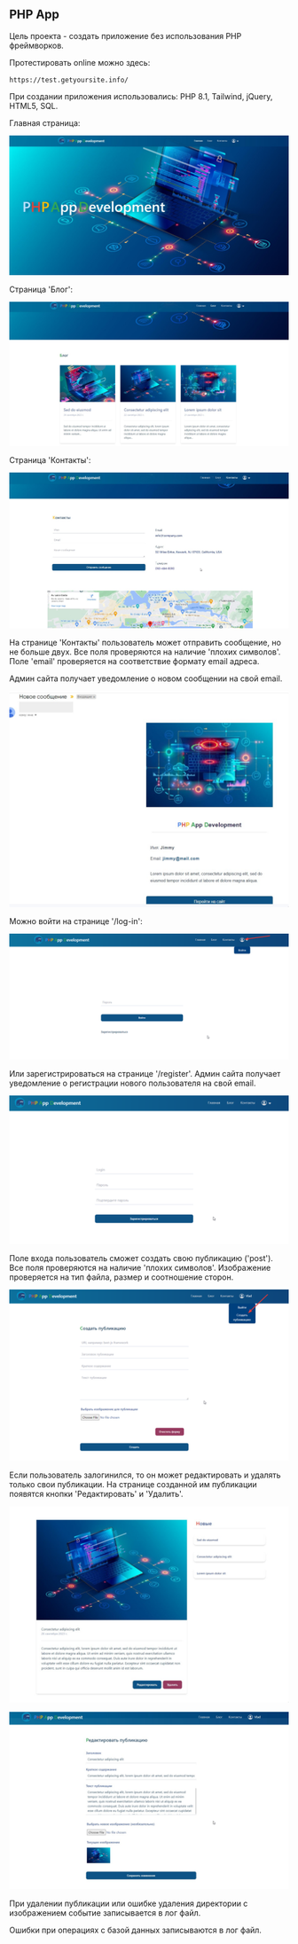 ## PHP App

Цель проекта - создать приложение без использования PHP фреймворков.

Протестировать online можно здесь:

```
https://test.getyoursite.info/
```

При создании приложения использовались: PHP 8.1, Tailwind, jQuery, HTML5, SQL.

Главная страница:

![image 1](public/screen-shots/1.jpg)

Страница 'Блог':

![image 1](public/screen-shots/2.jpg)

Страница 'Контакты':

![image 1](public/screen-shots/3.jpg)

На странице 'Контакты' пользователь может отправить сообщение, но не больше двух.
Все поля проверяются на наличие 'плохих символов'. Поле 'email' проверяется на 
соответствие формату email адреса. 

Админ сайта получает уведомление о новом сообщении на свой email.

![image 1](public/screen-shots/4.jpg)

Можно войти на странице '/log-in':

![image 1](public/screen-shots/5.png)

Или зарегистрироваться на странице '/register'.
Админ сайта получает уведомление о регистрации нового пользователя на свой email.

![image 1](public/screen-shots/6.png)

Поле входа пользователь сможет создать свою публикацию ('post').
Все поля проверяются на наличие 'плохих символов'. Изображение проверяется на 
тип файла, размер и соотношение сторон.

![image 1](public/screen-shots/7.png)

Если пользователь залогинился, то он может редактировать и удалять только свои публикации.
На странице созданной им публикации появятся кнопки 'Редактировать' и 'Удалить'.

![image 1](public/screen-shots/8.jpg)

![image 1](public/screen-shots/9.jpg)

При удалении публикации или ошибке удаления директории с изображением событие
записывается в лог файл.

Ошибки при операциях с базой данных записываются в лог файл.


